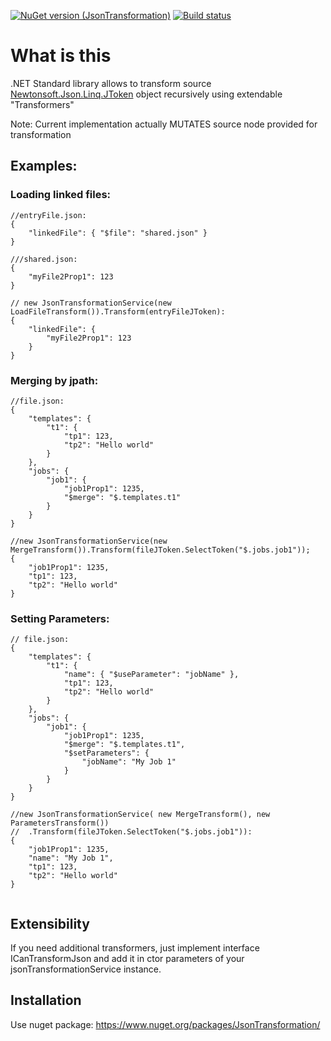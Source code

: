 [![NuGet version (JsonTransformation)](https://img.shields.io/nuget/v/JsonTransformation.svg?style=flat-square)](https://www.nuget.org/packages/JsonTransformation/)
[![Build status](https://ci.appveyor.com/api/projects/status/con1nroyjfv6id54?svg=true)](https://ci.appveyor.com/project/pmunin/jsontransformation)

# What is this

.NET Standard library allows to transform source [Newtonsoft.Json.Linq.JToken](https://www.newtonsoft.com/json/help/html/T_Newtonsoft_Json_Linq_JToken.htm) object recursively using extendable "Transformers"

Note: Current implementation actually MUTATES source node provided for transformation

## Examples:

### Loading linked files:
```
//entryFile.json:
{
    "linkedFile": { "$file": "shared.json" }
}

///shared.json:
{
    "myFile2Prop1": 123
}

// new JsonTransformationService(new LoadFileTransform()).Transform(entryFileJToken):
{
    "linkedFile": {
		"myFile2Prop1": 123
	}
}

```


### Merging by jpath:
```
//file.json:
{
    "templates": {
        "t1": {
            "tp1": 123,
            "tp2": "Hello world"
        }
    },
    "jobs": {
        "job1": {
            "job1Prop1": 1235,
            "$merge": "$.templates.t1"
        }
    }
}

//new JsonTransformationService(new MergeTransform()).Transform(fileJToken.SelectToken("$.jobs.job1")); 
{
    "job1Prop1": 1235,
    "tp1": 123,
    "tp2": "Hello world"
}

```

### Setting Parameters:
```
// file.json:
{
    "templates": {
        "t1": {
            "name": { "$useParameter": "jobName" },
            "tp1": 123,
            "tp2": "Hello world"
        }
    },
    "jobs": {
        "job1": {
            "job1Prop1": 1235,
            "$merge": "$.templates.t1",
            "$setParameters": {
                "jobName": "My Job 1"
            }
        }
    }
}

//new JsonTransformationService( new MergeTransform(), new ParametersTransform())
//	.Transform(fileJToken.SelectToken("$.jobs.job1")):
{
    "job1Prop1": 1235,
    "name": "My Job 1",
    "tp1": 123,
    "tp2": "Hello world"
}


```


## Extensibility

If you need additional transformers, just implement interface ICanTransformJson and add it in ctor parameters of your jsonTransformationService instance.

## Installation

Use nuget package: https://www.nuget.org/packages/JsonTransformation/